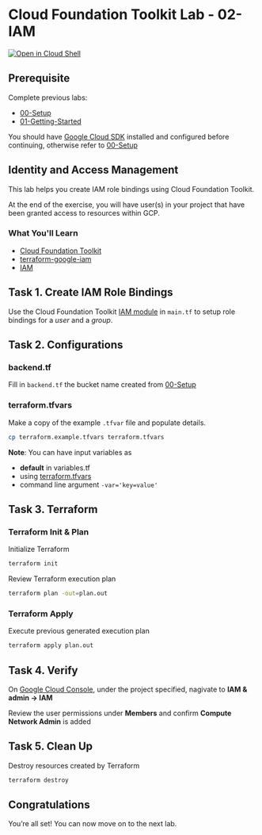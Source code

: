 
# Cloud Foundation Toolkit Lab - 02-IAM
[![Open in Cloud Shell](https://gstatic.com/cloudssh/images/open-btn.svg)](https://ssh.cloud.google.com/cloudshell/editor?cloudshell_git_repo=https%3A%2F%2Fgithub.com%2Fterraform-google-modules%2Fcloud-foundation-training&cloudshell_git_branch=master&cloudshell_open_in_editor=main.tf&cloudshell_tutorial=README.md&cloudshell_working_dir=02-IAM)

## Prerequisite

Complete previous labs:

* [00-Setup](https://github.com/terraform-google-modules/cloud-foundation-training/tree/master/00-Setup/README.md)
* [01-Getting-Started](https://github.com/terraform-google-modules/cloud-foundation-training/tree/master/01-Getting-Started/README.md)

You should have [Google Cloud SDK](https://cloud.google.com/sdk/docs/downloads-interactive) installed and configured before continuing, otherwise refer to [00-Setup](https://github.com/terraform-google-modules/cloud-foundation-training/tree/master/00-Setup/README.md)

## Identity and Access Management

This lab helps you create IAM role bindings using Cloud Foundation Toolkit.

At the end of the exercise, you will have user(s) in your project that have been granted access to resources within GCP.

### What You'll Learn

* [Cloud Foundation Toolkit](https://cloud.google.com/foundation-toolkit/)
* [terraform-google-iam](https://github.com/terraform-google-modules/terraform-google-iam)
* [IAM](https://cloud.google.com/iam/docs/overview)

## Task 1. Create IAM Role Bindings

Use the Cloud Foundation Toolkit [IAM module](https://github.com/terraform-google-modules/terraform-google-iam) in `main.tf` to setup role bindings for a *user* and a *group*.

## Task 2. Configurations

### backend.tf

Fill in `backend.tf` the bucket name created from [00-Setup](https://github.com/terraform-google-modules/cloud-foundation-training/tree/master/00-Setup/README.md)

### terraform.tfvars

Make a copy of the example `.tfvar` file and populate details.
```bash
cp terraform.example.tfvars terraform.tfvars
```

**Note**: You can have input variables as

* **default** in variables.tf
* using [terraform.tfvars](https://www.terraform.io/docs/configuration/variables.html#variable-definitions-tfvars-files)
* command line argument `-var='key=value'`

## Task 3. Terraform

### Terraform Init & Plan
Initialize Terraform
```bash
terraform init
```

Review Terraform execution plan
```bash
terraform plan -out=plan.out
```

### Terraform Apply

Execute previous generated execution plan
```bash
terraform apply plan.out
```

## Task 4. Verify

On [Google Cloud Console](https://console.cloud.google.com/), under the project specified, nagivate to **IAM & admin -> IAM**

Review the user permissions under **Members** and confirm **Compute Network Admin** is added

## Task 5. Clean Up

Destroy resources created by Terraform

```bash
terraform destroy
```

## Congratulations

<walkthrough-conclusion-trophy></walkthrough-conclusion-trophy>

You’re all set! You can now move on to the next lab.
